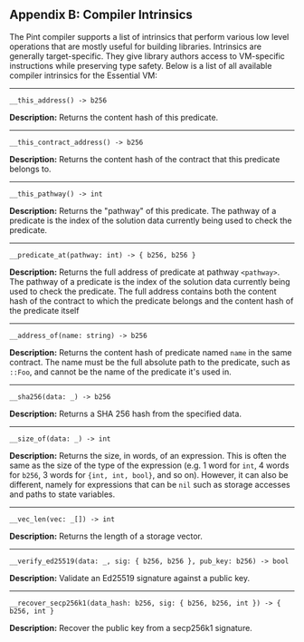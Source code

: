 ## Appendix B: Compiler Intrinsics

The Pint compiler supports a list of intrinsics that perform various low level operations that are
mostly useful for building libraries. Intrinsics are generally target-specific. They give library
authors access to VM-specific instructions while preserving type safety. Below is a list of all
available compiler intrinsics for the Essential VM:

---

```pint
__this_address() -> b256
```

**Description:** Returns the content hash of this predicate.

---

```pint
__this_contract_address() -> b256
```

**Description:** Returns the content hash of the contract that this predicate belongs to.

---

```pint
__this_pathway() -> int
```

**Description:** Returns the "pathway" of this predicate. The pathway of a predicate is the index of
the solution data currently being used to check the predicate.

---

```pint
__predicate_at(pathway: int) -> { b256, b256 }
```

**Description:** Returns the full address of predicate at pathway `<pathway>`. The pathway of a
predicate is the index of the solution data currently being used to check the predicate. The full
address contains both the content hash of the contract to which the predicate belongs and the
content hash of the predicate itself

---

```pint
__address_of(name: string) -> b256
```

**Description:** Returns the content hash of predicate named `name` in the same contract. The name
must be the full absolute path to the predicate, such as `::Foo`, and cannot be the name of the
predicate it's used in.

---

```pint
__sha256(data: _) -> b256
```

**Description:** Returns a SHA 256 hash from the specified data.

---

```pint
__size_of(data: _) -> int
```

**Description:** Returns the size, in words, of an expression. This is often the same as the size of
the type of the expression (e.g. 1 word for `int`, 4 words for `b256`, 3 words for `{int, int,
bool}`, and so on). However, it can also be different, namely for expressions that can be `nil` such
as storage accesses and paths to state variables.

---

```pint
__vec_len(vec: _[]) -> int
```

**Description:** Returns the length of a storage vector.

---

```pint
__verify_ed25519(data: _, sig: { b256, b256 }, pub_key: b256) -> bool
```

**Description:** Validate an Ed25519 signature against a public key.

---

```pint
__recover_secp256k1(data_hash: b256, sig: { b256, b256, int }) -> { b256, int }
```

**Description:** Recover the public key from a secp256k1 signature.

